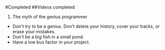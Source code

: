 #Completed
  ##Videos completed
  1. The myth of the genius programmer
  - Don't try to be a genius. Don't delete your history, cover your tracks, or erase your mistakes.
  - Don't be a big fish in a small pond.
  - Have a low bus factor in your project.
